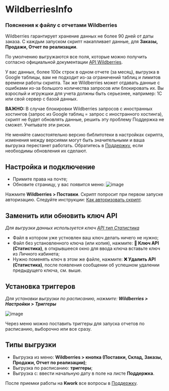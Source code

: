# WildberriesInfo 
### Пояснения к файлу с отчетами Wildberries

Wildberries гарантирует хранение данных не более 90 дней от даты заказа. С каждым запуском скрипт накапливает данные, для **Заказы, Продажи, Отчет по реализации**.<br/>

По умолчению выгружаются все поля, которые можно получить согласно официальной документации [API Wildberries](https://openapi.wb.ru/#tag/Statistika).

У вас данных, более 100к строк в одном отчете (за месяц), выгрузка в Google таблицы, вам не подходит из-за ограничений таблиц и лимитов времени работы скрипта. Так же Wildberries может отдавать данные с ошибками из-за большого количества запросов или блокировать их. Вы взрослый и игружшки для учета должны быть серьезнее, например: 1С или свой сервер с базой данных.

**ВАЖНО:** В случае блокировки Wildberries запросов с иностранных хостингов (запрос из Google таблиц = запрос с иностранного хостинга), скрипт не будет обновлять данные, решить эту проблему Поддержка не сможет. Учитывате эти риски.

Не меняйте самостоятельно версию библитотеки в настройках скрипта, изменения между версиями могут быть значительными и ваша выгрузка перестанет работать. Обратитесь в [Поддержку](https://t.me/nosaev_m), если необходимы обновления их сделают.

## Настройка и подключение
* Примите права на почте;
* Обновите страницу, у вас появится меню:
![image](https://user-images.githubusercontent.com/72359732/235485033-32e37c7d-cdcb-4ad3-abe7-f02eae1d8e35.png)

Нажмите **Wildberries > Поставки**. Скрипт попросит при первом запуске авторизацию. Следуйте инструкции:
[Как авторизовать скрипт](https://dzen.ru/media/excelifehack/kak-avtorizovat-skript-v-google-tablicah-61a943694333203e458eb600).


## Заменить или обновить ключ API
_Для выгрузки данных используется ключ [API тип Статистика](https://seller.wildberries.ru/login/ru/?redirect_url=/supplier-settings/access-to-new-api)_
* Файл в котором уже устновлен ваш ключ делать ничего не нужно;
* Файл без установленного ключа (или копия), нажмите: **🔑 Ключ API (Статистика)**, в открывшееся окно для ввода ключа вставьте ключ из Личного кабинета;
* Нужно поменять ключ в этом же файле, нажмите: **❌ Удалить API (Статистика)**, после появления сообщении об успешном удалении предыдущего ключа, см. выше.


## Установка триггеров
_Для установки выгрузки по расписанию, нажмите: **Wildberries > Настройки > Триггеры**_

![image](https://user-images.githubusercontent.com/72359732/235483887-5ca6b64e-9cda-4bf0-8edd-d0aa35bd2904.png)

Через меню можно поставить триггеры для запуска отчетов по расписанию, выборочно или все сразу.

## Типы выгрузки
* Выгрузка из меню: **Wildberries > кнопка (Поставки, Склад, Заказы, Продажи, Отчет по реализации)**;
* Выгрузка по расписанию: **триггеры**;
* Выгрузка с: ввести начальную дату в поле на листе **Поддержка**.

После приемки работы на **Kwork** все вопросы в [Поддержку](https://t.me/nosaev_m).
